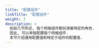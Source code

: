 ```yaml
---
title: "配置组件"
linkTitle: "配置组件"
weight: 3
description: >
  如前几节所述, 每个网格组件都扮演着特定的角色.
  因此, 可以单独配置每个网格组件.
  本节介绍通用配置值和特定于组件的配置值.
---
```


